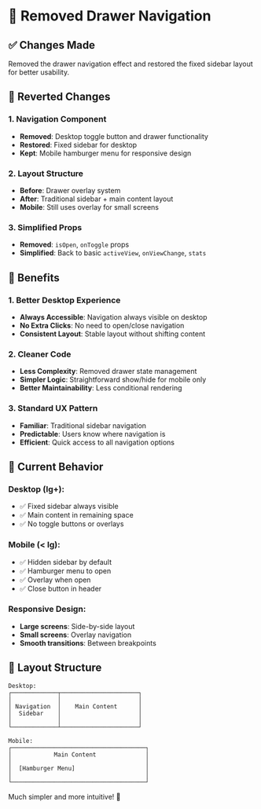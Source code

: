 # 🔄 Removed Drawer Navigation

## ✅ Changes Made
Removed the drawer navigation effect and restored the fixed sidebar layout for better usability.

## 🔧 Reverted Changes

### 1. Navigation Component
- **Removed**: Desktop toggle button and drawer functionality
- **Restored**: Fixed sidebar for desktop
- **Kept**: Mobile hamburger menu for responsive design

### 2. Layout Structure
- **Before**: Drawer overlay system
- **After**: Traditional sidebar + main content layout
- **Mobile**: Still uses overlay for small screens

### 3. Simplified Props
- **Removed**: `isOpen`, `onToggle` props
- **Simplified**: Back to basic `activeView`, `onViewChange`, `stats`

## 🎯 Benefits

### 1. Better Desktop Experience
- **Always Accessible**: Navigation always visible on desktop
- **No Extra Clicks**: No need to open/close navigation
- **Consistent Layout**: Stable layout without shifting content

### 2. Cleaner Code
- **Less Complexity**: Removed drawer state management
- **Simpler Logic**: Straightforward show/hide for mobile only
- **Better Maintainability**: Less conditional rendering

### 3. Standard UX Pattern
- **Familiar**: Traditional sidebar navigation
- **Predictable**: Users know where navigation is
- **Efficient**: Quick access to all navigation options

## 🚀 Current Behavior

### Desktop (lg+):
- ✅ Fixed sidebar always visible
- ✅ Main content in remaining space
- ✅ No toggle buttons or overlays

### Mobile (< lg):
- ✅ Hidden sidebar by default
- ✅ Hamburger menu to open
- ✅ Overlay when open
- ✅ Close button in header

### Responsive Design:
- **Large screens**: Side-by-side layout
- **Small screens**: Overlay navigation
- **Smooth transitions**: Between breakpoints

## 📱 Layout Structure

```
Desktop:
┌─────────────┬──────────────────────┐
│             │                      │
│ Navigation  │    Main Content      │
│  Sidebar    │                      │
│             │                      │
└─────────────┴──────────────────────┘

Mobile:
┌──────────────────────────────────────┐
│            Main Content              │
│                                      │
│  [Hamburger Menu]                    │
│                                      │
└──────────────────────────────────────┘
```

Much simpler and more intuitive! 🎉